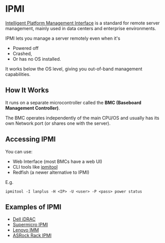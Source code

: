 # IPMI

[Intelligent Platform Management Interface](https://en.wikipedia.org/wiki/Intelligent_Platform_Management_Interface) is a standard for remote server management, mainly used in data centers and enterprise environments.

IPMI lets you manage a server remotely even when it's 
- Powered off
- Crashed, 
- Or has no OS installed.

It works below the OS level, giving you out-of-band management capabilities.

## How It Works

It runs on a separate microcontroller called the **BMC (Baseboard Management Controller)**.

The BMC operates independently of the main CPU/OS and usually has its own
Network port (or shares one with the server).

## Accessing IPMI

You can use:
- Web Interface (most BMCs have a web UI)
- CLI tools like [ipmitool](https://github.com/ipmitool/ipmitool)
- Redfish (a newer alternative to IPMI)

E.g. 
```
ipmitool -I lanplus -H <IP> -U <user> -P <pass> power status
```

## Examples of IPMI

- [Dell iDRAC](https://www.dell.com/en-us/lp/dt/open-manage-idrac)
- [Supermicro IPMI](https://www.supermicro.com/en/solutions/management-software/bmc-resources)
- [Lenovo IMM](https://lenovopress.lenovo.com/tips0849-imm2-support-on-lenovo-servers)
- [ASRock Rack IPMI](https://www.asrockrack.com/support/IPMI.pdf)

